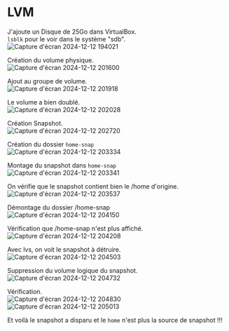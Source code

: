 # LVM

J'ajoute un Disque de 25Go dans VirtualBox.  
`lsblk` pour le voir dans le système "sdb".  
![Capture d'écran 2024-12-12 194021](https://github.com/user-attachments/assets/9f79fb65-0a54-4053-822b-f0b46d989475)  

Création du volume physique.  
![Capture d'écran 2024-12-12 201600](https://github.com/user-attachments/assets/8f980eec-bdfe-4193-bd28-b51dd7d1bdb8)  

Ajout au groupe de volume.  
![Capture d'écran 2024-12-12 201918](https://github.com/user-attachments/assets/c1acc163-b6e2-4396-ae01-d13d7a3b83e3)  

Le volume a bien doublé.  
![Capture d'écran 2024-12-12 202028](https://github.com/user-attachments/assets/aab962d7-7712-42e9-aabc-24ea9fb27f81)  

Création Snapshot.  
![Capture d'écran 2024-12-12 202720](https://github.com/user-attachments/assets/df1573e0-ae5b-4945-92c3-1443d90ec827)  

Création du dossier `home-snap`  
![Capture d'écran 2024-12-12 203334](https://github.com/user-attachments/assets/b4f7525a-1996-48a3-a3ea-dfb510d59e9d)  


Montage du snapshot dans `home-snap`  
![Capture d'écran 2024-12-12 203341](https://github.com/user-attachments/assets/d1744c22-d150-488d-a24d-a8bc6ef5f4e7)  


On vérifie que le snapshot contient bien le /home d'origine.  
![Capture d'écran 2024-12-12 203537](https://github.com/user-attachments/assets/b60e4440-278d-44a4-be83-7268c5278000)  

Démontage du dossier /home-snap  
![Capture d'écran 2024-12-12 204150](https://github.com/user-attachments/assets/634d03b6-9da1-4ae2-9b45-5f99fb188614)  


Vérification que /home-snap n'est plus affiché.  
![Capture d'écran 2024-12-12 204208](https://github.com/user-attachments/assets/86f9c9ab-6c37-427c-995e-04c63469cc46)  

Avec lvs, on voit le snapshot à détruire.  
![Capture d'écran 2024-12-12 204503](https://github.com/user-attachments/assets/ed4b4e7f-5749-42b2-acbe-bfc4ba177ae1)  

Suppression du volume logique du snapshot.  
![Capture d'écran 2024-12-12 204732](https://github.com/user-attachments/assets/bd47c35f-1368-4c8c-bc77-67f290f1dc55)


Vérification.  
![Capture d'écran 2024-12-12 204830](https://github.com/user-attachments/assets/e942b62e-934a-4376-92f1-9b9d32db04ae)
![Capture d'écran 2024-12-12 205013](https://github.com/user-attachments/assets/9aad2167-b5ff-4883-8d76-86a28beb25d6)


Et voilà le snapshot a disparu et le `home` n'est plus la source de snapshot !!!  
